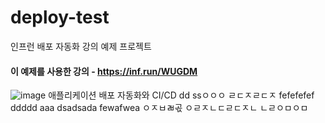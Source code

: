 # deploy-test
인프런 배포 자동화 강의 예제 프로젝트

#### 이 예제를 사용한 강의 - https://inf.run/WUGDM
![image](https://github.com/lleellee0/application-deploy-advanced/assets/14347593/96691c72-a4d7-4dec-ab1c-1d0d4859fdcb)
애플리케이션 배포 자동화와 CI/CD
dd
ssㅇㅇㅇ
ㄹㄷㅈㄹㄷㅈ
fefefefef
ddddd
aaa
dsadsada
fewafwea
ㅇㅈㅂㄼ곣
ㅇㄹㅈㄴㄷㄹㄷㅈㄴ
ㄴㄹㅇㅁㅇㅁ

